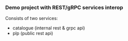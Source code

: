### Demo project with REST/gRPC services interop
Consists of two services: 
- catalogue (internal rest & grpc api)
- plp (public rest api)
